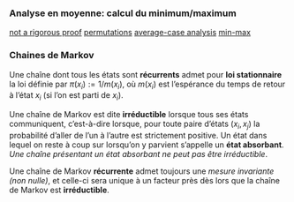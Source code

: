 ### Analyse en moyenne: calcul du minimum/maximum
[not a rigorous proof](https://stackoverflow.com/a/6735854)
[permutations](http://www.ens-lyon.fr/denif/data/algorithmique_enslyon/07-08-semestre1/td/td1_min_corrige.pdf)
[average-case analysis](https://www.nitt.edu/home/academics/departments/cse/faculty/kvi/Slides%20MaxFind%20algorithm%20analysis.pdf)
[min-max](https://cs.stackexchange.com/questions/89842/average-case-analysis-for-finding-max-and-min-value-on-an-array)


### Chaines de Markov

Une chaîne dont tous les états sont **récurrents** admet pour **loi stationnaire** la loi définie par $π(x_i) := 1 / m(x_i)$, où $m(x_i)$ est l’espérance du temps de retour à l’état $x_i$ (si l’on est parti de $x_i$).

Une chaîne de Markov est dite **irréductible** lorsque tous ses états communiquent, c’est-à-dire lorsque, pour toute paire d’états $(x_i, x_j)$ la probabilité d’aller de l’un à l’autre est strictement positive.  Un état dans lequel on reste à coup sur lorsqu’on y parvient s’appelle un **état absorbant**. *Une chaîne présentant un état absorbant ne peut pas être irréductible*.

Une chaîne de Markov **récurrente** admet toujours une *mesure invariante (non nulle)*, et celle-ci sera unique à un facteur près dès lors que la chaîne de Markov est **irréductible**.
